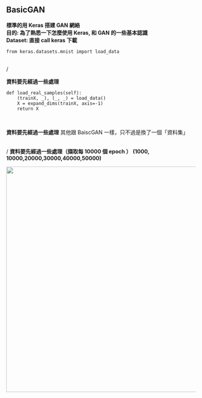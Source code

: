 BasicGAN
--


**標準的用 Keras 搭建 GAN 網絡**    
**目的: 為了熟悉一下怎麼使用 Keras, 和 GAN 的一些基本認識**    
**Dataset: 直接 call keras 下載**

```
from keras.datasets.mnist import load_data
```
<br>/

**資料要先經過一些處理**
```
def load_real_samples(self):
    (trainX, _), (_, _) = load_data()
    X = expand_dims(trainX, axis=-1)
    return X
```
<br/>

**資料要先經過一些處理**
其他跟 BaiscGAN 一樣，只不過是換了一個「資料集」


<br>/
**資料要先經過一些處理（擷取每 10000 個 epoch ）**
**(1000, 10000,20000,30000,40000,50000)**

<div align=center> <img src="https://github.com/AvisChiu/Machine_learning_practice/blob/master/BasicGAN-Mnist/figure/mnist_1000.png" width="600",height="600"/></div>
<br/>
